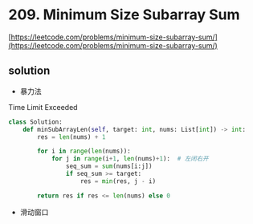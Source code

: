 # 209. Minimum Size Subarray Sum
[https://leetcode.com/problems/minimum-size-subarray-sum/](https://leetcode.com/problems/minimum-size-subarray-sum/)

## solution

- 暴力法

Time Limit Exceeded
```python
class Solution:
    def minSubArrayLen(self, target: int, nums: List[int]) -> int:  
        res = len(nums) + 1

        for i in range(len(nums)):
            for j in range(i+1, len(nums)+1):  # 左闭右开
                seq_sum = sum(nums[i:j])
                if seq_sum >= target:
                    res = min(res, j - i)

        return res if res <= len(nums) else 0
```

- 滑动窗口
```python

```
